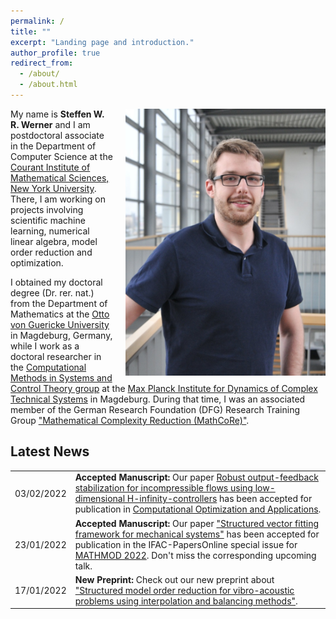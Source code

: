 ```yaml
---
permalink: /
title: ""
excerpt: "Landing page and introduction."
author_profile: true
redirect_from: 
  - /about/
  - /about.html
---
```


<p class="text-block">
<img src="/images/profile_large.jpg"
alt="Full Profile picture"
style="float:right; max-width:320px; display: block; margin-left: 20px">
My name is <strong>Steffen W. R. Werner</strong> and I am postdoctoral associate
in the Department of Computer Science at the <a target="blank_"
href="https://cims.nyu.edu/dynamic/">Courant Institute of Mathematical Sciences,
New York University</a>.
There, I am working on projects involving scientific machine learning, numerical
linear algebra, model order reduction and optimization.
</p>
<p class="text-block">
I obtained my doctoral degree (Dr. rer. nat.) from the Department of Mathematics
at the <a target="blank_" href="https://www.uni-magdeburg.de/en/">Otto von
Guericke University</a> in Magdeburg, Germany, while I work as a doctoral
researcher in the <a target="blank_" href="https://www.mpi-magdeburg.mpg.de/csc">
Computational Methods in Systems and Control Theory group</a> at the <a
target="blank_" href="https://www.mpi-magdeburg.mpg.de/2316/en">Max Planck 
Institute for Dynamics of Complex Technical Systems</a> in Magdeburg.
During that time, I was an associated member of the German Research Foundation
(DFG) Research Training Group <a target="blank_"
href="https://www.mathcore.ovgu.de/">"Mathematical Complexity Reduction
(MathCoRe)"</a>.
</p>

## Latest News ##

<table class="eventtable">
  <tr>
    <td style="width:8%"> 03/02/2022 </td>
    <td> <strong>Accepted Manuscript:</strong>
      Our paper
      <a target="blank_" href="https://arxiv.org/abs/2103.01608">Robust 
      output-feedback stabilization for incompressible flows using
      low-dimensional H-infinity-controllers</a>
      has been accepted for publication in
      <a target="blank_" href="https://www.springer.com/journal/10589">Computational
      Optimization and Applications</a>.
    </td>
  </tr>
  <tr>
    <td style="width:8%"> 23/01/2022 </td>
    <td> <strong>Accepted Manuscript:</strong>
      Our paper
      <a target="blank_" href="https://arxiv.org/abs/2110.09220">"Structured
      vector fitting framework for mechanical systems"</a>
      has been accepted for publication in the IFAC-PapersOnline special issue
      for <a target="blank_" href="https://www.mathmod.at/">MATHMOD 2022</a>.
      Don't miss the corresponding upcoming talk.
    </td>
  </tr>
  <tr>
    <td style="width:8%"> 17/01/2022 </td>
    <td> <strong>New Preprint:</strong>
      Check out our new preprint about
      <a target="blank_" href="https://arxiv.org/abs/2201.06518">"Structured
      model order reduction for vibro-acoustic problems using interpolation
      and balancing methods"</a>.
    </td>
  </tr>
</table>